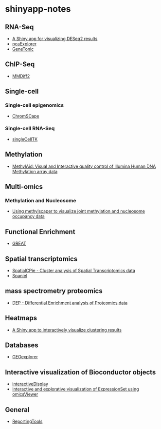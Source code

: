 # shinyapp-notes

## **RNA-Seq**

- [A Shiny app for visualizing DESeq2 results](https://bioconductor.org/packages/devel/bioc/vignettes/InteractiveComplexHeatmap/inst/doc/deseq2_app.html)
- [pcaExplorer](https://bioconductor.org/packages/release/bioc/vignettes/pcaExplorer/inst/doc/pcaExplorer.html)
- [GeneTonic](https://bioconductor.org/packages/release/bioc/vignettes/GeneTonic/inst/doc/GeneTonic_manual.html)


## **ChIP-Seq**

- [MMDiff2](https://bioconductor.org/packages/release/bioc/vignettes/MMDiff2/inst/doc/MMDiff2.pdf)


## **Single-cell**

### Single-cell epigenomics

- [ChromSCape](https://bioconductor.org/packages/release/bioc/vignettes/ChromSCape/inst/doc/vignette.html)

### Single-cell RNA-Seq

- [singleCellTK](https://bioconductor.org/packages/release/bioc/vignettes/singleCellTK/inst/doc/singleCellTK.html)


## **Methylation**

- [MethylAid: Visual and Interactive quality control of Illumina Human DNA
Methylation array data](https://bioconductor.org/packages/release/bioc/vignettes/MethylAid/inst/doc/MethylAid.pdf)


## **Multi-omics**

### Methylation and Nucleosome

- [Using methylscaper to visualize joint methylation and nucleosome occupancy data](https://bioconductor.org/packages/release/bioc/vignettes/methylscaper/inst/doc/methylScaper.html)


## **Functional Enrichment**

- [GREAT](https://bioconductor.org/packages/devel/bioc/html/rGREAT.html)


## **Spatial transcriptomics**

- [SpatialCPie - Cluster analysis of Spatial Transcriptomics data](https://bioconductor.org/packages/release/bioc/html/SpatialCPie.html)
- [Spaniel](https://www.bioconductor.org/packages/release/bioc/html/Spaniel.html)


## **mass spectrometry proteomics**

- [DEP - Differential Enrichment analysis of Proteomics data](https://bioconductor.org/packages/release/bioc/vignettes/DEP/inst/doc/DEP.html)


## **Heatmaps**

- [A Shiny app to interactively visualize clustering results](https://bioconductor.org/packages/devel/bioc/vignettes/simplifyEnrichment/inst/doc/interactive.html)


## **Databases**

- [GEOexplorer](https://bioconductor.org/packages/release/bioc/vignettes/GEOexplorer/inst/doc/GEOexplorer.html)


## **Interactive visualization of Bioconductor objects**

- [interactiveDisplay](https://bioconductor.org/packages/release/bioc/vignettes/interactiveDisplay/inst/doc/interactiveDisplay.pdf)
- [Interactive and explorative visualization of ExpressionSet using omicsViewer](https://bioconductor.org/packages/release/bioc/vignettes/omicsViewer/inst/doc/quickStart.html)


## General

- [ReportingTools](https://bioconductor.org/packages/release/bioc/html/ReportingTools.html)
